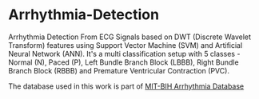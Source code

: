 # Arrhythmia-Detection

Arrhythmia Detection From ECG Signals based on DWT (Discrete Wavelet Transform) features using Support Vector Machine (SVM) and Artificial Neural Network (ANN). It's a multi classification setup with 5 classes - Normal (N), Paced (P), Left Bundle Branch Block (LBBB), Right Bundle Branch Block (RBBB) and Premature Ventricular Contraction (PVC).

The database used in this work is part of [MIT-BIH Arrhythmia Database](https://www.physionet.org/physiobank/database/html/mitdbdir)
